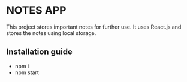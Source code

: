 # NOTES APP
This project stores important notes for further use. It uses React.js and stores the notes using local storage.

## Installation guide
* npm i  <br>
* npm start
